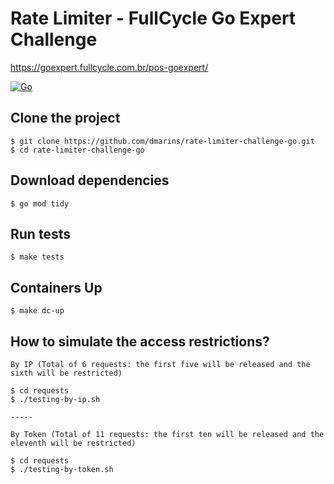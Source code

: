# Rate Limiter - FullCycle Go Expert Challenge

https://goexpert.fullcycle.com.br/pos-goexpert/

[![Go](https://img.shields.io/badge/go-1.22.4-informational?logo=go)](https://go.dev)

## Clone the project

```
$ git clone https://github.com/dmarins/rate-limiter-challenge-go.git
$ cd rate-limiter-challenge-go
```

## Download dependencies

```
$ go mod tidy
```

## Run tests

```
$ make tests
```

## Containers Up

```
$ make dc-up
```

## How to simulate the access restrictions?

```
By IP (Total of 6 requests: the first five will be released and the sixth will be restricted)

$ cd requests
$ ./testing-by-ip.sh

-----

By Token (Total of 11 requests: the first ten will be released and the eleventh will be restricted)

$ cd requests
$ ./testing-by-token.sh
```